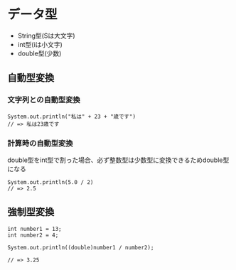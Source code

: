 # データ型

- String型(Sは大文字)
- int型(iは小文字)
- double型(少数)

## 自動型変換
### 文字列との自動型変換
```
System.out.println("私は" + 23 + "歳です")
// => 私は23歳です
```
### 計算時の自動型変換
double型をint型で割った場合、必ず整数型は少数型に変換できるためdouble型になる
```
System.out.println(5.0 / 2)
// => 2.5
```

## 強制型変換
```
int number1 = 13;
int number2 = 4;

System.out.println((double)number1 / number2);

// => 3.25
```